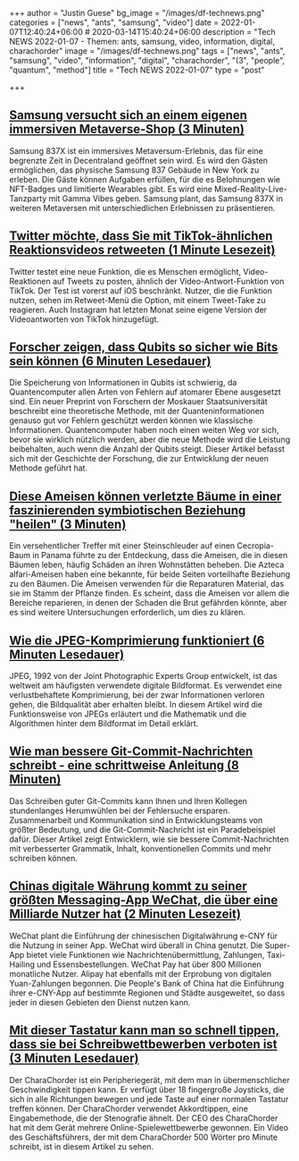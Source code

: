 +++
author = "Justin Guese"
bg_image = "/images/df-technews.png"
categories = ["news", "ants", "samsung", "video"]
date = 2022-01-07T12:40:24+06:00 # 2020-03-14T15:40:24+06:00
description = "Tech NEWS 2022-01-07 - Themen: ants, samsung, video, information, digital, charachorder"
image = "/images/df-technews.png"
tags = ["news", "ants", "samsung", "video", "information", "digital", "charachorder", "(3", "people", "quantum", "method"]
title = "Tech NEWS 2022-01-07"
type = "post"

+++

## [Samsung versucht sich an einem eigenen immersiven Metaverse-Shop (3 Minuten)](https://venturebeat.com/2022/01/06/samsung-takes-a-stab-at-its-own-immersive-metaverse-store/)

 Samsung 837X ist ein immersives Metaversum-Erlebnis, das für eine begrenzte Zeit in Decentraland geöffnet sein wird. Es wird den Gästen ermöglichen, das physische Samsung 837 Gebäude in New York zu erleben. Die Gäste können Aufgaben erfüllen, für die es Belohnungen wie NFT-Badges und limitierte Wearables gibt. Es wird eine Mixed-Reality-Live-Tanzparty mit Gamma Vibes geben. Samsung plant, das Samsung 837X in weiteren Metaversen mit unterschiedlichen Erlebnissen zu präsentieren.

## [Twitter möchte, dass Sie mit TikTok-ähnlichen Reaktionsvideos retweeten (1 Minute Lesezeit)](https://techcrunch.com/2022/01/06/twitter-tweet-takes-video-replies/)

 Twitter testet eine neue Funktion, die es Menschen ermöglicht, Video-Reaktionen auf Tweets zu posten, ähnlich der Video-Antwort-Funktion von TikTok. Der Test ist vorerst auf iOS beschränkt. Nutzer, die die Funktion nutzen, sehen im Retweet-Menü die Option, mit einem Tweet-Take zu reagieren. Auch Instagram hat letzten Monat seine eigene Version der Videoantworten von TikTok hinzugefügt.

## [Forscher zeigen, dass Qubits so sicher wie Bits sein können (6 Minuten Lesedauer)](https://www.quantamagazine.org/qubits-can-be-as-safe-as-bits-researchers-show-20220106/)

 Die Speicherung von Informationen in Qubits ist schwierig, da Quantencomputer allen Arten von Fehlern auf atomarer Ebene ausgesetzt sind. Ein neuer Preprint von Forschern der Moskauer Staatsuniversität beschreibt eine theoretische Methode, mit der Quanteninformationen genauso gut vor Fehlern geschützt werden können wie klassische Informationen. Quantencomputer haben noch einen weiten Weg vor sich, bevor sie wirklich nützlich werden, aber die neue Methode wird die Leistung beibehalten, auch wenn die Anzahl der Qubits steigt. Dieser Artikel befasst sich mit der Geschichte der Forschung, die zur Entwicklung der neuen Methode geführt hat.

## [Diese Ameisen können verletzte Bäume in einer faszinierenden symbiotischen Beziehung "heilen" (3 Minuten)](https://www.sciencealert.com/these-ants-heal-wounded-trees-in-a-fascinating-symbiotic-relationship)

 Ein versehentlicher Treffer mit einer Steinschleuder auf einen Cecropia-Baum in Panama führte zu der Entdeckung, dass die Ameisen, die in diesen Bäumen leben, häufig Schäden an ihren Wohnstätten beheben. Die Azteca alfari-Ameisen haben eine bekannte, für beide Seiten vorteilhafte Beziehung zu den Bäumen. Die Ameisen verwenden für die Reparaturen Material, das sie im Stamm der Pflanze finden. Es scheint, dass die Ameisen vor allem die Bereiche reparieren, in denen der Schaden die Brut gefährden könnte, aber es sind weitere Untersuchungen erforderlich, um dies zu klären.

## [Wie die JPEG-Komprimierung funktioniert (6 Minuten Lesedauer)](https://medium.com/geekculture/how-jpeg-compression-works-a751cd877c8c)

 JPEG, 1992 von der Joint Photographic Experts Group entwickelt, ist das weltweit am häufigsten verwendete digitale Bildformat. Es verwendet eine verlustbehaftete Komprimierung, bei der zwar Informationen verloren gehen, die Bildqualität aber erhalten bleibt. In diesem Artikel wird die Funktionsweise von JPEGs erläutert und die Mathematik und die Algorithmen hinter dem Bildformat im Detail erklärt.

## [Wie man bessere Git-Commit-Nachrichten schreibt - eine schrittweise Anleitung (8 Minuten)](https://www.freecodecamp.org/news/how-to-write-better-git-commit-messages/)

 Das Schreiben guter Git-Commits kann Ihnen und Ihren Kollegen stundenlanges Herumwühlen bei der Fehlersuche ersparen. Zusammenarbeit und Kommunikation sind in Entwicklungsteams von größter Bedeutung, und die Git-Commit-Nachricht ist ein Paradebeispiel dafür. Dieser Artikel zeigt Entwicklern, wie sie bessere Commit-Nachrichten mit verbesserter Grammatik, Inhalt, konventionellen Commits und mehr schreiben können.

## [Chinas digitale Währung kommt zu seiner größten Messaging-App WeChat, die über eine Milliarde Nutzer hat (2 Minuten Lesezeit)](https://www.cnbc.com/2022/01/06/chinas-digital-currency-comes-to-tencents-wechat-in-expansion-push.html)

 WeChat plant die Einführung der chinesischen Digitalwährung e-CNY für die Nutzung in seiner App. WeChat wird überall in China genutzt. Die Super-App bietet viele Funktionen wie Nachrichtenübermittlung, Zahlungen, Taxi-Hailing und Essensbestellungen. WeChat Pay hat über 800 Millionen monatliche Nutzer. Alipay hat ebenfalls mit der Erprobung von digitalen Yuan-Zahlungen begonnen. Die People's Bank of China hat die Einführung ihrer e-CNY-App auf bestimmte Regionen und Städte ausgeweitet, so dass jeder in diesen Gebieten den Dienst nutzen kann.

## [Mit dieser Tastatur kann man so schnell tippen, dass sie bei Schreibwettbewerben verboten ist (3 Minuten Lesedauer)](https://www.vice.com/en/article/3abavv/this-keyboard-lets-people-type-so-fast-its-banned-from-typing-competitions)

 Der CharaChorder ist ein Peripheriegerät, mit dem man in übermenschlicher Geschwindigkeit tippen kann. Er verfügt über 18 fingergroße Joysticks, die sich in alle Richtungen bewegen und jede Taste auf einer normalen Tastatur treffen können. Der CharaChorder verwendet Akkordtippen, eine Eingabemethode, die der Stenografie ähnelt. Der CEO des CharaChorder hat mit dem Gerät mehrere Online-Spielewettbewerbe gewonnen. Ein Video des Geschäftsführers, der mit dem CharaChorder 500 Wörter pro Minute schreibt, ist in diesem Artikel zu sehen.

